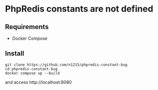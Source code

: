 # PhpRedis constants are not defined

## Requirements
- Docker Compose

## Install
```
git clone https://github.com/n1215/phpredis-constant-bug
cd phpredis-constant-bug
docker compose up --build
```

and access http://localhost:8080


